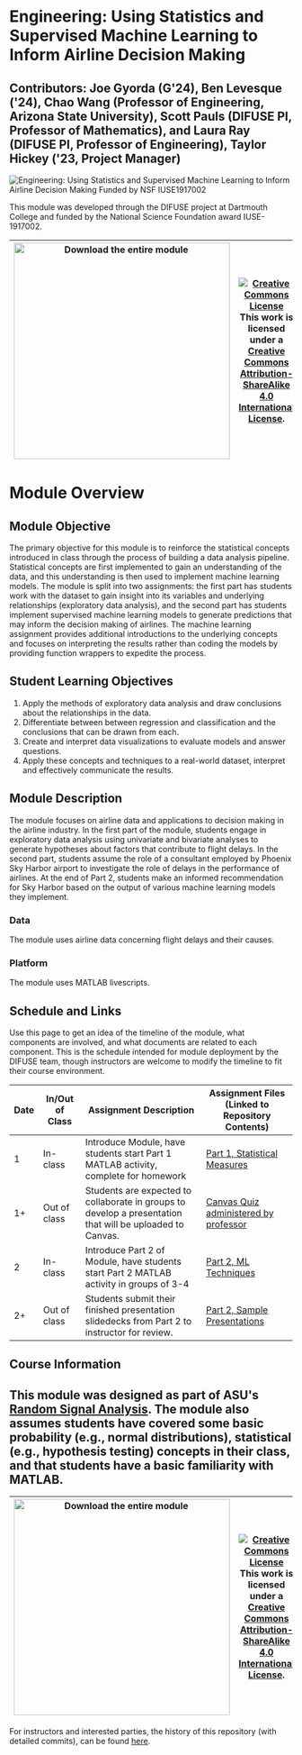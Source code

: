 # Engineering: Using Statistics and Supervised Machine Learning to Inform Airline Decision Making

## Contributors: Joe Gyorda (G'24), Ben Levesque ('24), Chao Wang (Professor of Engineering, Arizona State University), Scott Pauls (DIFUSE PI, Professor of Mathematics), and Laura Ray (DIFUSE PI, Professor of Engineering), Taylor Hickey ('23, Project Manager)

![Engineering: Using Statistics and Supervised Machine Learning to Inform Airline Decision Making Funded by NSF IUSE1917002](repository-assets/eee350splash_new.png)

This module was developed through the DIFUSE project at Dartmouth College and funded by the National Science Foundation award IUSE-1917002.


| <a href="https://github.com/difuse-dartmouth/engineering-airline-analysis/archive/refs/heads/main.zip"><img src="/repository-assets/download-all.png" alt="Download the entire module" align="center" style="width: 4in;"></a>| <a rel="license" href="http://creativecommons.org/licenses/by-sa/4.0/"><img alt="Creative Commons License" style="width=2in" src="https://i.creativecommons.org/l/by-sa/4.0/88x31.png" /><br></a>This work is licensed under a <a rel="license" href="http://creativecommons.org/licenses/by-sa/4.0/">Creative Commons Attribution-ShareAlike 4.0 International License</a>. |
|---------|----------|


# Module Overview
## Module Objective 
The primary objective for this module is to reinforce the statistical concepts introduced in class through the process of building a data analysis pipeline. Statistical concepts are first implemented to gain an understanding of the data, and this understanding is then used to implement machine learning models. The module is split into two assignments: the first part has students work with the dataset to gain insight into its variables and underlying relationships (exploratory data analysis), and the second part has students implement supervised machine learning models to generate predictions that may inform the decision making of airlines. The machine learning assignment provides additional introductions to the underlying concepts and focuses on interpreting the results rather than coding the models by providing function wrappers to expedite the process.

## Student Learning Objectives
1. Apply the methods of exploratory data analysis and draw conclusions about the relationships in the data.
2. Differentiate between between regression and classification and the conclusions that can be drawn from each.
3. Create and interpret data visualizations to evaluate models and answer questions.
4. Apply these concepts and techniques to a real-world dataset, interpret and effectively communicate the results.

## Module Description
The module focuses on airline data and applications to decision making in the airline industry. In the first part of the module, students engage in exploratory data analysis using univariate and bivariate analyses to generate hypotheses about factors that contribute to flight delays. In the second part, students assume the role of a consultant employed by Phoenix Sky Harbor airport to investigate the role of delays in the performance of airlines. At the end of Part 2, students make an informed recommendation for Sky Harbor based on the output of various machine learning models they implement. 

### Data
The module uses airline data concerning flight delays and their causes.

### Platform
The module uses MATLAB livescripts.

## Schedule and Links

Use this page to get an idea of the timeline of the module, what components are involved, and what documents are related to each component. This is the schedule intended for module deployment by the DIFUSE team, though instructors are welcome to modify the timeline to fit their course environment.

| Date | In/Out of Class | Assignment Description                                                                            | Assignment Files (Linked to Repository Contents) |
|---------------|-----------------|---------------------------------------------------------------------------------------------------|--------------------------------------------------|
|1             | In-class        | Introduce Module, have students start Part 1 MATLAB activity, complete for homework | [Part 1, Statistical Measures](https://github.com/difuse-dartmouth/engineering-airline-analysis/tree/main/completed_module/components/part%201)                                                 |
|1+            | Out of class    | Students are expected to collaborate in groups to develop a presentation that will be uploaded to Canvas. |   [Canvas Quiz administered by professor](https://github.com/difuse-dartmouth/engineering-airline-analysis/tree/main/completed_module/components/part%201/canvas_quiz)                                                |
|2             | In-class        | Introduce Part 2 of Module, have students start Part 2 MATLAB activity in groups of 3-4 | [Part 2, ML Techniques](https://github.com/difuse-dartmouth/engineering-airline-analysis/tree/main/completed_module/components/part%202)                                                 |
|2+            | Out of class    | Students submit their finished presentation slidedecks from Part 2 to instructor for review. | [Part 2, Sample Presentations](https://github.com/difuse-dartmouth/engineering-airline-analysis/tree/main/completed_module/sample_work) |

## Course Information
This module was designed as part of ASU's <a href="https://ecee.engineering.asu.edu/wp-content/uploads/sites/29/2020/11/EEE_350.pdf">Random Signal Analysis</a>. The module also assumes students have covered some basic probability (e.g., normal distributions), statistical (e.g., hypothesis testing) concepts in their class, and that students have a basic familiarity with MATLAB.
---

| <a href="https://github.com/difuse-dartmouth/engineering-airline-analysis/archive/refs/heads/main.zip"><img src="/repository-assets/download-all.png" alt="Download the entire module" align="center" style="width: 4in;"></a>| <a rel="license" href="http://creativecommons.org/licenses/by-sa/4.0/"><img alt="Creative Commons License" style="width=2in" src="https://i.creativecommons.org/l/by-sa/4.0/88x31.png" /><br></a>This work is licensed under a <a rel="license" href="http://creativecommons.org/licenses/by-sa/4.0/">Creative Commons Attribution-ShareAlike 4.0 International License</a>. |
|---------|----------|

For instructors and interested parties, the history of this repository (with detailed commits), can be found [here](https://github.com/difuse-dartmouth/engineering-airline-analysis/commits/main/).


